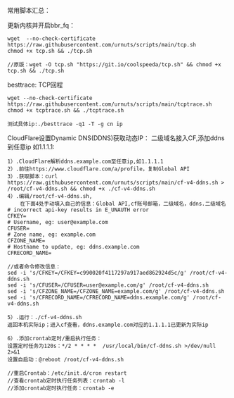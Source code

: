 常用脚本汇总：


更新内核并开启bbr_fq：

    wget  --no-check-certificate https://raw.githubusercontent.com/urnuts/scripts/main/tcp.sh
    chmod +x tcp.sh && ./tcp.sh
    
    //原版：wget -O tcp.sh "https://git.io/coolspeeda/tcp.sh" && chmod +x tcp.sh && ./tcp.sh
    
    
besttrace: TCP回程
    
    wget --no-check-certificate https://raw.githubusercontent.com/urnuts/scripts/main/tcptrace.sh
    chmod +x tcptrace.sh && ./tcptrace.sh
    
    测试具体ip:./besttrace -q1 -T -g cn ip
    

CloudFlare设置Dynamic DNS(DDNS)获取动态IP：
二级域名接入CF,添加ddns到任意ip 如1.1.1.1:

    1）.CloudFlare解析ddns.example.com至任意ip,如1.1.1.1
    2）.前往https://www.cloudflare.com/a/profile，复制Global API
    3）.获取脚本：curl https://raw.githubusercontent.com/urnuts/scripts/main/cf-v4-ddns.sh > /root/cf-v4-ddns.sh && chmod +x ./cf-v4-ddns.sh
    4）.编辑/root/cf-v4-ddns.sh,
        在下面4处手动填入自己的信息：Global API,cf账号邮箱，二级域名，ddns.二级域名
    # incorrect api-key results in E_UNAUTH error
    CFKEY=
    # Username, eg: user@example.com
    CFUSER=
    # Zone name, eg: example.com
    CFZONE_NAME=
    # Hostname to update, eg: ddns.example.com
    CFRECORD_NAME=

    //或者命令修改信息：
    sed -i 's/CFKEY=/CFKEY=c990020f4117297a917aed862924d5c/g' /root/cf-v4-ddns.sh
    sed -i 's/CFUSER=/CFUSER=user@example.com/g' /root/cf-v4-ddns.sh
    sed -i 's/CFZONE_NAME=/CFZONE_NAME=example.com/g' /root/cf-v4-ddns.sh
    sed -i 's/CFRECORD_NAME=/CFRECORD_NAME=ddns.example.com/g' /root/cf-v4-ddns.sh
    
    5）.运行：./cf-v4-ddns.sh
    返回本机实际ip；进入cf查看，ddns.example.com对应的1.1.1.1已更新为实际ip
    
    6）.添加crontab定时/重启执行任务：
    设置定时任务为120s：*/2 * * * *  /usr/local/bin/cf-ddns.sh >/dev/null 2>&1
    设置自启动：@reboot /root/cf-v4-ddns.sh

    //重启Crontab：/etc/init.d/cron restart
    //查看crontab定时执行任务列表：crontab -l
    //添加crontab定时执行任务：crontab -e


    
    

